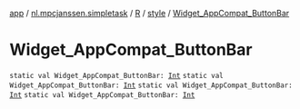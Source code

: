 [app](../../../index.md) / [nl.mpcjanssen.simpletask](../../index.md) / [R](../index.md) / [style](index.md) / [Widget_AppCompat_ButtonBar](.)

# Widget_AppCompat_ButtonBar

`static val Widget_AppCompat_ButtonBar: `[`Int`](https://kotlinlang.org/api/latest/jvm/stdlib/kotlin/-int/index.html)
`static val Widget_AppCompat_ButtonBar: `[`Int`](https://kotlinlang.org/api/latest/jvm/stdlib/kotlin/-int/index.html)
`static val Widget_AppCompat_ButtonBar: `[`Int`](https://kotlinlang.org/api/latest/jvm/stdlib/kotlin/-int/index.html)
`static val Widget_AppCompat_ButtonBar: `[`Int`](https://kotlinlang.org/api/latest/jvm/stdlib/kotlin/-int/index.html)